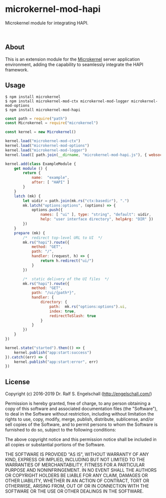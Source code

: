 
microkernel-mod-hapi
====================

Microkernel module for integrating HAPI.

<p/>
<img src="https://nodei.co/npm/microkernel-mod-hapi.png?downloads=true&stars=true" alt=""/>

<p/>
<img src="https://david-dm.org/rse/microkernel-mod-hapi.png" alt=""/>

About
-----

This is an extension module for the
[Microkernel](http://github.com/rse/microkernel) server
application environment, adding the capability to seamlessly
integrate the HAPI framework.

Usage
-----

```shell
$ npm install microkernel
$ npm install microkernel-mod-ctx microkernel-mod-logger microkernel-mod-options
$ npm install microkernel-mod-hapi
```

```js
const path = require("path")
const Microkernel = require("microkernel")

const kernel = new Microkernel()

kernel.load("microkernel-mod-ctx")
kernel.load("microkernel-mod-options")
kernel.load("microkernel-mod-logger")
kernel.load([ path.join(__dirname, "microkernel-mod-hapi.js"), { websockets: true } ])

kernel.add(class ExampleModule {
    get module () {
        return {
            name:  "example",
            after: [ "HAPI" ]
        }
    }
    latch (mk) {
        let uidir = path.join(mk.rs("ctx:basedir"), ".")
        mk.latch("options:options", (options) => {
            options.push({
                names: [ "ui" ], type: "string", "default": uidir,
                help: "user interface directory", helpArg: "DIR" })
        })
    }
    prepare (mk) {
        /*  redirect top-level URL to UI  */
        mk.rs("hapi").route({
            method: "GET",
            path: "/",
            handler: (request, h) => {
                return h.redirect("ui/")
            }
        })

        /*  static delivery of the UI files  */
        mk.rs("hapi").route({
            method: "GET",
            path: "/ui/{path*}",
            handler: {
                directory: {
                    path:  mk.rs("options:options").ui,
                    index: true,
                    redirectToSlash: true
                }
            }
        })
    }
})

kernel.state("started").then(() => {
    kernel.publish("app:start:success")
}).catch((err) => {
    kernel.publish("app:start:error", err)
})
```

License
-------

Copyright (c) 2016-2019 Dr. Ralf S. Engelschall (http://engelschall.com/)

Permission is hereby granted, free of charge, to any person obtaining
a copy of this software and associated documentation files (the
"Software"), to deal in the Software without restriction, including
without limitation the rights to use, copy, modify, merge, publish,
distribute, sublicense, and/or sell copies of the Software, and to
permit persons to whom the Software is furnished to do so, subject to
the following conditions:

The above copyright notice and this permission notice shall be included
in all copies or substantial portions of the Software.

THE SOFTWARE IS PROVIDED "AS IS", WITHOUT WARRANTY OF ANY KIND,
EXPRESS OR IMPLIED, INCLUDING BUT NOT LIMITED TO THE WARRANTIES OF
MERCHANTABILITY, FITNESS FOR A PARTICULAR PURPOSE AND NONINFRINGEMENT.
IN NO EVENT SHALL THE AUTHORS OR COPYRIGHT HOLDERS BE LIABLE FOR ANY
CLAIM, DAMAGES OR OTHER LIABILITY, WHETHER IN AN ACTION OF CONTRACT,
TORT OR OTHERWISE, ARISING FROM, OUT OF OR IN CONNECTION WITH THE
SOFTWARE OR THE USE OR OTHER DEALINGS IN THE SOFTWARE.

